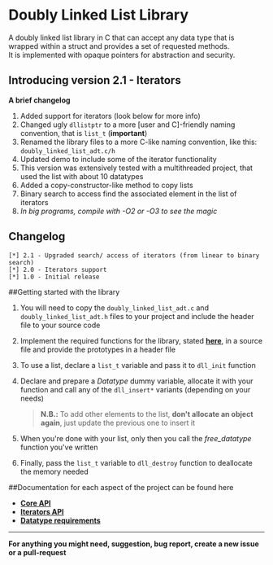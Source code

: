 # Doubly Linked List Library #
A doubly linked list library in C that can accept any data type that is wrapped within a struct and provides a set of requested methods.  
It is implemented with opaque pointers for abstraction and security. 

## Introducing version 2.1 - Iterators
**A brief changelog**  
1. Added support for iterators (look below for more info)  
2. Changed ugly `dllistptr` to a more [user and C]-friendly naming convention, that is `list_t` (**important**)  
3. Renamed the library files to a more C-like naming convention, like this: `doubly_linked_list_adt.c/h`  
4. Updated demo to include some of the iterator functionality  
5. This version was extensively tested with a multithreaded project, that used the list with about 10 datatypes  
6. Added a copy-constructor-like method to copy lists  
7. Binary search to access find the associated element in the list of iterators  
8. *In big programs, compile with -O2 or -O3 to see the magic*

## Changelog
~~~
[*] 2.1 - Upgraded search/ access of iterators (from linear to binary search)
[*] 2.0 - Iterators support
[*] 1.0 - Initial release
~~~

##Getting started with the library
1. You will need to copy the `doubly_linked_list_adt.c` and `doubly_linked_list_adt.h` files  to your project and include the header file to your source code
2. Implement the required functions for the library, stated [**here**](DATATYPE_REQUIREMENTS.md), in a source file and provide the prototypes in a header file
3. To use a list, declare a `list_t` variable and pass it to `dll_init` function
4. Declare and prepare a *Datatype* dummy variable, allocate it with your function and call any of the `dll_insert*` variants (depending on your needs) 

    > **N.B.:** To add other elements to the list, **don't allocate an object again**, just update the previous one to insert it

5. When you're done with your list, only then you call the *free_datatype* function you've written  
6. Finally, pass the `list_t` variable to `dll_destroy` function to deallocate the memory needed


##Documentation for each aspect of the project can be found here
- [**Core API**](API_METHODS.md)
- [**Iterators API**](ITER_METHODS.md)
- [**Datatype requirements**](DATATYPE_REQUIREMENTS.md)

---
**For anything you might need, suggestion, bug report, create a new issue or a pull-request**
